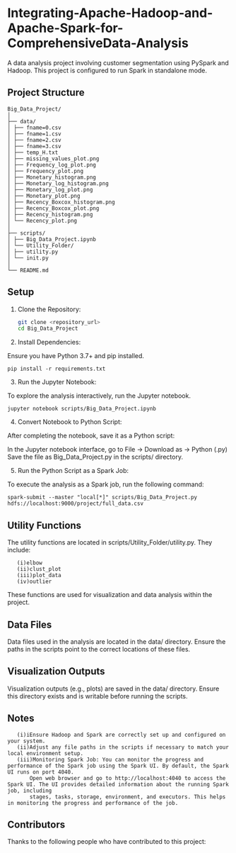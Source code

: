 # Integrating-Apache-Hadoop-and-Apache-Spark-for-ComprehensiveData-Analysis
A data analysis project involving customer segmentation using PySpark and Hadoop. This project is configured to run Spark in standalone mode.

## Project Structure

```
Big_Data_Project/
│
├── data/
│ ├── fname=0.csv
│ ├── fname=1.csv
│ ├── fname=2.csv
│ ├── fname=3.csv
│ ├── temp_H.txt
│ ├── missing_values_plot.png
│ ├── Frequency_log_plot.png
│ ├── Frequency_plot.png
│ ├── Monetary_histogram.png
│ ├── Monetary_log_histogram.png
│ ├── Monetary_log_plot.png
│ ├── Monetary_plot.png
│ ├── Recency_Boxcox_histogram.png
│ ├── Recency_Boxcox_plot.png
│ ├── Recency_histogram.png
│ └── Recency_plot.png
│
├── scripts/
│ ├── Big_Data_Project.ipynb
│ └── Utility_Folder/
│ ├── utility.py
│ └── init.py
│
└── README.md

```


## Setup

1. Clone the Repository:

   ```sh
   git clone <repository_url>
   cd Big_Data_Project

2. Install Dependencies:

Ensure you have Python 3.7+ and pip installed.

```
pip install -r requirements.txt
```

3. Run the Jupyter Notebook:

To explore the analysis interactively, run the Jupyter notebook.

```
jupyter notebook scripts/Big_Data_Project.ipynb
```

4. Convert Notebook to Python Script:

After completing the notebook, save it as a Python script:

In the Jupyter notebook interface, go to File -> Download as -> Python (.py)
Save the file as Big_Data_Project.py in the scripts/ directory.

5. Run the Python Script as a Spark Job:

To execute the analysis as a Spark job, run the following command:

```
spark-submit --master "local[*]" scripts/Big_Data_Project.py hdfs://localhost:9000/project/full_data.csv
```

## Utility Functions

The utility functions are located in scripts/Utility_Folder/utility.py. They include:
```
   (i)elbow
   (ii)clust_plot
   (iii)plot_data
   (iv)outlier
```
These functions are used for visualization and data analysis within the project.

## Data Files

Data files used in the analysis are located in the data/ directory. Ensure the paths in the scripts point to the correct locations of these files.

## Visualization Outputs

Visualization outputs (e.g., plots) are saved in the data/ directory. Ensure this directory exists and is writable before running the scripts.

## Notes
```
   (i)iEnsure Hadoop and Spark are correctly set up and configured on your system.
   (ii)Adjust any file paths in the scripts if necessary to match your local environment setup.
   (iii)Monitoring Spark Job: You can monitor the progress and performance of the Spark job using the Spark UI. By default, the Spark UI runs on port 4040. 
       Open web browser and go to http://localhost:4040 to access the Spark UI. The UI provides detailed information about the running Spark job, including 
       stages, tasks, storage, environment, and executors. This helps in monitoring the progress and performance of the job.
```

## Contributors

Thanks to the following people who have contributed to this project:

